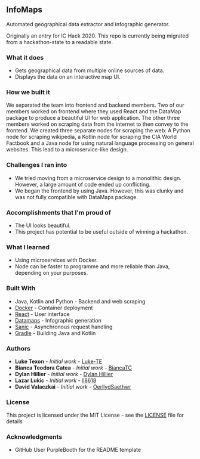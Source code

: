 ## InfoMaps
Automated geographical data extractor and infographic generator.

Originally an entry for IC Hack 2020.
This repo is currently being migrated from a hackathon-state to a readable state.

### What it does
* Gets geographical data from multiple online sources of data.
* Displays the data on an interactive map UI.

### How we built it
We separated the team into frontend and backend members. Two of our members worked on frontend where they used React and the DataMap package to produce a beautiful UI for web application.
The other three members worked on scraping data from the internet to then convey to the frontend. We created three separate nodes for scraping the web: A Python node for scraping wikipedia, a Kotlin node for scraping the CIA World Factbook and a Java node for using natural language processing on general websites. This lead to a microservice-like design.

### Challenges I ran into
* We tried moving from a microservice design to a monolithic design. However, a large amount of code ended up conflicting.
* We began the frontend by using Java. However, this was clunky and was not fully compatible with DataMaps package.

### Accomplishments that I'm proud of
* The UI looks beautiful.
* This project has potential to be useful outside of winning a hackathon.

### What I learned
* Using microservices with Docker.
* Node can be faster to programme and more reliable than Java, depending on your purposes.

### Built With

* Java, Kotlin and Python - Backend and web scraping
* [Docker](https://www.docker.com/) - Container deployment
* [React](https://www.docker.com/) - User interface
* [Datamaps](https://github.com/markmarkoh/datamaps) - Infographic generation
* [Sanic](https://github.com/huge-success/sanic) - Asynchronous request handling
* [Gradle](https://gradle.org/) - Building Java and Kotlin

### Authors

* **Luke Texon** - *Initial work* - [Luke-TE](https://github.com/Luke-TE)
* **Bianca Teodora Catea** - *Initial work* - [BiancaTC](https://github.com/BiancaTC)
* **Dylan Hillier** - *Initial work* - [Dylan Hillier](https://github.com/DylanHiller)
* **Lazar Lukic** - *Initial work* - [ll8618](https://github.com/ll8618)
* **David Valaczkai** - *Initial work* - [OerllydSaethwr](https://github.com/OerllydSaethwr)

### License

This project is licensed under the MIT License - see the [LICENSE](LICENSE) file for details

### Acknowledgments

* GitHub User PurpleBooth for the README template
